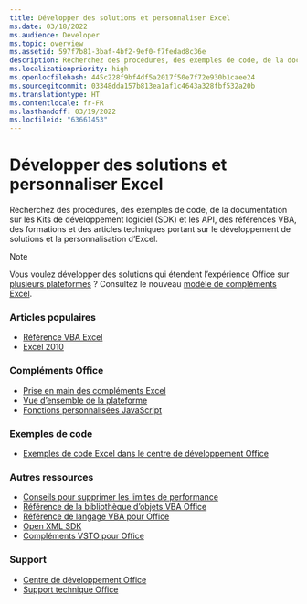 ```yaml
---
title: Développer des solutions et personnaliser Excel
ms.date: 03/18/2022
ms.audience: Developer
ms.topic: overview
ms.assetid: 597f7b81-3baf-4bf2-9ef0-f7fedad8c36e
description: Recherchez des procédures, des exemples de code, de la documentation sur les Kits de développement logiciel (SDK) et les API, des références VBA, des formations et des articles techniques portant sur le développement de solutions et la personnalisation d’Excel.
ms.localizationpriority: high
ms.openlocfilehash: 445c228f9bf4df5a2017f50e7f72e930b1caee24
ms.sourcegitcommit: 03348dda157b813ea1af1c4643a328fbf532a20b
ms.translationtype: HT
ms.contentlocale: fr-FR
ms.lasthandoff: 03/19/2022
ms.locfileid: "63661453"
---
```

# <a name="develop-solutions-and-customize-excel"></a>Développer des solutions et personnaliser Excel

Recherchez des procédures, des exemples de code, de la documentation sur les Kits de développement logiciel (SDK) et les API, des références VBA, des formations et des articles techniques portant sur le développement de solutions et la personnalisation d’Excel.
  
> [!NOTE]
> Vous voulez développer des solutions qui étendent l’expérience Office sur [plusieurs plateformes](/office/dev/add-ins/overview/office-add-in-availability.md) ? Consultez le nouveau [modèle de compléments Excel](/office/dev/add-ins/excel/excel-add-ins-overview.md). 
  
### <a name="viewed-most"></a>Articles populaires
  
- [Référence VBA Excel](/office/vba/api/overview/excel.md)  
- [Excel 2010](https://docs.microsoft.com/previous-versions/office/developer/office-2010/ee658205(v=office.14))
  
### <a name="office-add-ins"></a>Compléments Office
  
- [Prise en main des compléments Excel](/office/dev/add-ins/excel/excel-add-ins-get-started-overview.md)  
- [Vue d’ensemble de la plateforme](/office/dev/add-ins/overview/office-add-ins.md)
- [Fonctions personnalisées JavaScript](/office/dev/add-ins/excel/custom-functions-overview.md)
  
### <a name="code-samples"></a>Exemples de code
  
- [Exemples de code Excel dans le centre de développement Office](https://developer.microsoft.com/excel/gallery/?filterBy=Samples)
  
### <a name="other-resources"></a>Autres ressources
  
- [Conseils pour supprimer les limites de performance](/office/vba/excel/concepts/excel-performance/excel-tips-for-optimizing-performance-obstructions.md)
- [Référence de la bibliothèque d’objets VBA Office](/office/vba/api/overview/library-reference.md)  
- [Référence de langage VBA pour Office](/office/vba/api/overview/language-reference.md)  
- [Open XML SDK](/office/open-xml/open-xml-sdk.md)  
- [Compléments VSTO pour Office](https://docs.microsoft.com/visualstudio/vsto/create-vsto-add-ins-for-office-by-using-visual-studio?view=vs-2017)
  
### <a name="support"></a>Support
  
- [Centre de développement Office](https://developer.microsoft.com/office)  
- [Support technique Office](https://support.office.com/)
